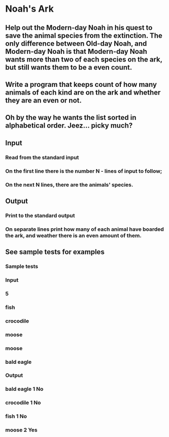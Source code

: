 # Noah's Ark
## Help out the Modern-day Noah in his quest to save the animal species from the extinction. The only difference between Old-day Noah, and Modern-day Noah is that Modern-day Noah wants more than two of each species on the ark, but still wants them to be a even count.

## Write a program that keeps count of how many animals of each kind are on the ark and whether they are an even or not.

## Oh by the way he wants the list sorted in alphabetical order. Jeez... picky much?

## Input
### Read from the standard input

### On the first line there is the number N - lines of input to follow;

### On the next N lines, there are the animals' species.

## Output
### Print to the standard output

### On separate lines print how many of each animal have boarded the ark, and weather there is an even amount of them.

## See sample tests for examples
### Sample tests
### Input
### 5
### fish
### crocodile
### moose
### moose
### bald eagle
### Output
### bald eagle 1 No
### crocodile 1 No
### fish 1 No
### moose 2 Yes